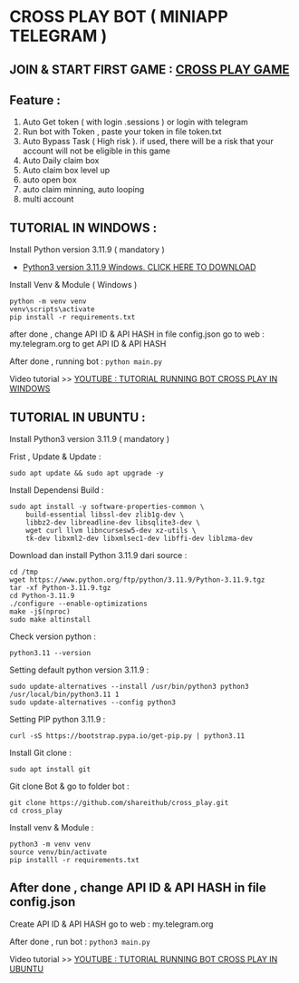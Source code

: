 # CROSS PLAY BOT ( MINIAPP TELEGRAM )

## JOIN & START FIRST GAME : [ CROSS PLAY GAME ](https://t.me/cross_play_bot/app?startapp=w03BvSL9)

## Feature :
1. Auto Get token ( with login .sessions ) or login with telegram
2. Run bot with Token , paste your token in file token.txt
3. Auto Bypass Task ( High risk ). if used, there will be a risk that your account will not be eligible in this game
4. Auto Daily claim box
5. Auto claim box level up
6. auto open box
7. auto claim minning, auto looping
8. multi account

## TUTORIAL IN WINDOWS :
Install Python version 3.11.9 ( mandatory )
- [ Python3 version 3.11.9 Windows. CLICK HERE TO DOWNLOAD](https://www.python.org/ftp/python/3.11.9/python-3.11.9-amd64.exe)

Install Venv & Module ( Windows )

```
python -m venv venv
venv\scripts\activate
pip install -r requirements.txt
```

after done , change API ID & API HASH in file config.json
go to web : my.telegram.org
to get API ID & API HASH

After done , running bot : ```python main.py```

Video tutorial >> [YOUTUBE : TUTORIAL RUNNING BOT CROSS PLAY IN WINDOWS](https://youtube.com/shareithub)


## TUTORIAL IN UBUNTU :
Install Python3 version 3.11.9 ( mandatory )


Frist , Update & Update :
```
sudo apt update && sudo apt upgrade -y
```

Install Dependensi Build :
```
sudo apt install -y software-properties-common \
    build-essential libssl-dev zlib1g-dev \
    libbz2-dev libreadline-dev libsqlite3-dev \
    wget curl llvm libncursesw5-dev xz-utils \
    tk-dev libxml2-dev libxmlsec1-dev libffi-dev liblzma-dev
```

Download dan install Python 3.11.9 dari source :
```
cd /tmp
wget https://www.python.org/ftp/python/3.11.9/Python-3.11.9.tgz
tar -xf Python-3.11.9.tgz
cd Python-3.11.9
./configure --enable-optimizations
make -j$(nproc)
sudo make altinstall
```

Check version python :
```
python3.11 --version
```

Setting default python version 3.11.9 :
```
sudo update-alternatives --install /usr/bin/python3 python3 /usr/local/bin/python3.11 1
sudo update-alternatives --config python3
```

Setting PIP python 3.11.9 :
```
curl -sS https://bootstrap.pypa.io/get-pip.py | python3.11
```

Install Git clone :
```
sudo apt install git
```

Git clone Bot & go to folder bot :
```
git clone https://github.com/shareithub/cross_play.git
cd cross_play
```

Install venv & Module :
```
python3 -m venv venv
source venv/bin/activate
pip installl -r requirements.txt
```

## After done , change API ID & API HASH in file config.json 

Create API ID & API HASH go to web : my.telegram.org

After done , run bot : ```python3 main.py```

Video tutorial >> [YOUTUBE : TUTORIAL RUNNING BOT CROSS PLAY IN UBUNTU](https://youtube.com/shareithub)

















